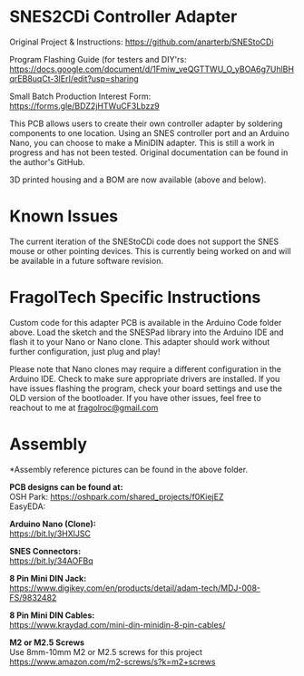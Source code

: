 # SNES2CDi Controller Adapter
Original Project & Instructions: https://github.com/anarterb/SNEStoCDi

Program Flashing Guide (for testers and DIY'rs: https://docs.google.com/document/d/1Fmiw_veQGTTWU_O_yBOA6g7UhlBHqrEB8uqCt-3lErI/edit?usp=sharing

Small Batch Production Interest Form: https://forms.gle/BDZ2jHTWuCF3Lbzz9

This PCB allows users to create their own controller adapter by soldering components to one location. Using an SNES controller port and an Arduino Nano, you can choose to make a MiniDIN adapter. This is still a work in progress and has not been tested. Original documentation can be found in the author's GitHub.

3D printed housing and a BOM are now available (above and below).

# Known Issues
The current iteration of the SNEStoCDi code does not support the SNES mouse or other pointing devices. This is currently being worked on and will be available in a future software revision.

# FragolTech Specific Instructions
Custom code for this adapter PCB is available in the Arduino Code folder above. Load the sketch and the SNESPad library into the Arduino IDE and flash it to your Nano or Nano clone. This adapter should work without further configuration, just plug and play!

Please note that Nano clones may require a different configuration in the Arduino IDE. Check to make sure appropriate drivers are installed. If you have issues flashing the program, check your board settings and use the OLD version of the bootloader. If you have other issues, feel free to reachout to me at fragolroc@gmail.com

# Assembly

*Assembly reference pictures can be found in the above folder.

**PCB designs can be found at:**
  <br>OSH Park: https://oshpark.com/shared_projects/f0KiejEZ
  <br>EasyEDA:

**Arduino Nano (Clone):** <br>
https://bit.ly/3HXlJSC

**SNES Connectors:**<br>
https://bit.ly/34AOFBq

**8 Pin Mini DIN Jack:**<br>
https://www.digikey.com/en/products/detail/adam-tech/MDJ-008-FS/9832482

**8 Pin Mini DIN Cables:** <br>
  https://www.kraydad.com/mini-din-minidin-8-pin-cables/

**M2 or M2.5 Screws**
<br>Use 8mm-10mm M2 or M2.5 screws for this project<br>
https://www.amazon.com/m2-screws/s?k=m2+screws

